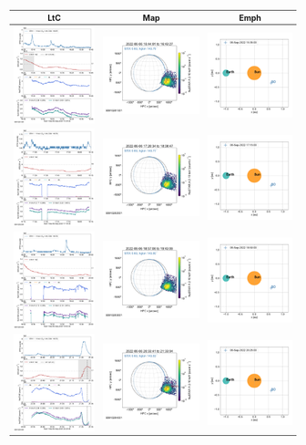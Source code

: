 |  LtC |  Map | Emph |
|---|---|---|
|![](ltc_20220906_1535_90810201001_ngs.png)|![](map_20220906_1535_90810201001_ngs.png)|![](emph_20220906_1535_90810201001_ngs.png)|
|![](ltc_20220906_1715_90810202001_ngs.png)|![](map_20220906_1715_90810202001_ngs.png)|![](emph_20220906_1715_90810202001_ngs.png)|
|![](ltc_20220906_1850_90810203001_ngs.png)|![](map_20220906_1850_90810203001_ngs.png)|![](emph_20220906_1850_90810203001_ngs.png)|
|![](ltc_20220906_2025_90810204001_ngs.png)|![](map_20220906_2025_90810204001_ngs.png)|![](emph_20220906_2025_90810204001_ngs.png)|
